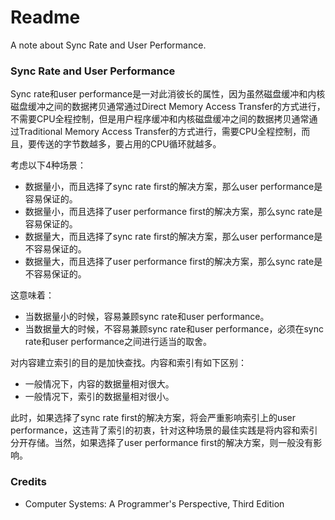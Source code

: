 # Readme
A note about Sync Rate and User Performance.

### Sync Rate and User Performance

Sync rate和user performance是一对此消彼长的属性，因为虽然磁盘缓冲和内核磁盘缓冲之间的数据拷贝通常通过Direct Memory Access Transfer的方式进行，不需要CPU全程控制，但是用户程序缓冲和内核磁盘缓冲之间的数据拷贝通常通过Traditional Memory Access Transfer的方式进行，需要CPU全程控制，而且，要传送的字节数越多，要占用的CPU循环就越多。

考虑以下4种场景：
- 数据量小，而且选择了sync rate first的解决方案，那么user performance是容易保证的。
- 数据量小，而且选择了user performance first的解决方案，那么sync rate是容易保证的。
- 数据量大，而且选择了sync rate first的解决方案，那么user performance是不容易保证的。
- 数据量大，而且选择了user performance first的解决方案，那么sync rate是不容易保证的。

这意味着：
- 当数据量小的时候，容易兼顾sync rate和user performance。
- 当数据量大的时候，不容易兼顾sync rate和user performance，必须在sync rate和user performance之间进行适当的取舍。

对内容建立索引的目的是加快查找。内容和索引有如下区别：
- 一般情况下，内容的数据量相对很大。
- 一般情况下，索引的数据量相对很小。

此时，如果选择了sync rate first的解决方案，将会严重影响索引上的user performance，这违背了索引的初衷，针对这种场景的最佳实践是将内容和索引分开存储。当然，如果选择了user performance first的解决方案，则一般没有影响。

### Credits
- Computer Systems: A Programmer's Perspective, Third Edition
